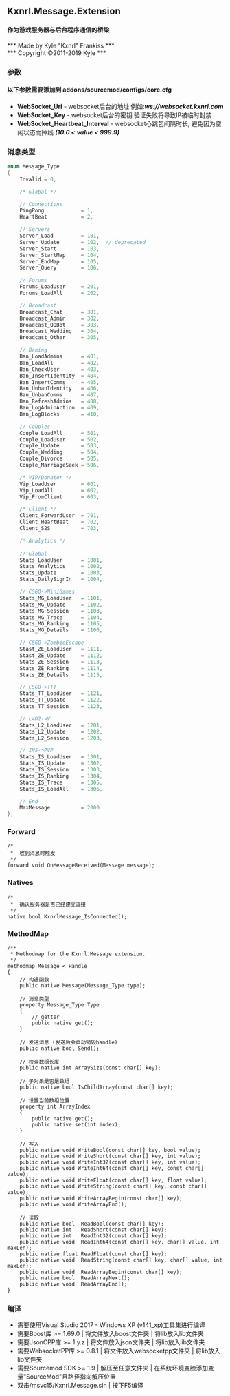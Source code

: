 ## Kxnrl.Message.Extension
  
#### 作为游戏服务器与后台程序通信的桥梁
*** Made by Kyle "Kxnrl" Frankiss ***  
***   Copyright ©2011-2019 Kyle   ***  
   
   
### 参数
#### 以下参数需要添加到 addons/sourcemod/configs/core.cfg
* **WebSocket_Uri** - websocket后台的地址 例如:***ws://websocket.kxnrl.com***
* **WebSocket_Key** - websocket后台的密钥 验证失败将导致IP被临时封禁
* **WebSocket_Heartbeat_Interval** - websocket心跳包间隔时长, 避免因为空闲状态而掉线 ***(10.0 < value < 999.9)***
  
  
### 消息类型  
```c
enum Message_Type
{
    Invalid = 0,

    /* Global */

    // Connections
    PingPong            = 1,
    HeartBeat           = 2,

    // Servers
    Server_Load         = 101,
    Server_Update       = 102,  // deprecated
    Server_Start        = 103,
    Server_StartMap     = 104,
    Server_EndMap       = 105,
    Server_Query        = 106,

    // Forums
    Forums_LoadUser     = 201,
    Forums_LoadAll      = 202,

    // Broadcast
    Broadcast_Chat      = 301,
    Broadcast_Admin     = 302,
    Broadcast_QQBot     = 303,
    Broadcast_Wedding   = 304,
    Broadcast_Other     = 305,

    // Baning
    Ban_LoadAdmins      = 401,
    Ban_LoadAll         = 402,
    Ban_CheckUser       = 403,
    Ban_InsertIdentity  = 404,
    Ban_InsertComms     = 405,
    Ban_UnbanIdentity   = 406,
    Ban_UnbanComms      = 407,
    Ban_RefreshAdmins   = 408,
    Ban_LogAdminAction  = 409,
    Ban_LogBlocks       = 410,

    // Couples
    Couple_LoadAll      = 501,
    Couple_LoadUser     = 502,
    Couple_Update       = 503,
    Couple_Wedding      = 504,
    Couple_Divorce      = 505,
    Couple_MarriageSeek = 506,

    /* VIP/Donator */
    Vip_LoadUser        = 601,
    Vip_LoadAll         = 602,
    Vip_FromClient      = 603,

    /* Client */
    Client_ForwardUser  = 701,
    Client_HeartBeat    = 702,
    Client_S2S          = 703,

    /* Analytics */
    
    // Global
    Stats_LoadUser      = 1001,
    Stats_Analytics     = 1002,
    Stats_Update        = 1003,
    Stats_DailySignIn   = 1004,

    // CSGO->MiniGames
    Stats_MG_LoadUser   = 1101,
    Stats_MG_Update     = 1102,
    Stats_MG_Session    = 1103,
    Stats_MG_Trace      = 1104,
    Stats_MG_Ranking    = 1105,
    Stats_MG_Details    = 1106,

    // CSGO->ZombieEscape
    Stast_ZE_LoadUser   = 1111,
    Stast_ZE_Update     = 1112,
    Stats_ZE_Session    = 1113,
    Stats_ZE_Ranking    = 1114,
    Stats_ZE_Details    = 1115,

    // CSGO->TTT
    Stats_TT_LoadUser   = 1121,
    Stats_TT_Update     = 1122,
    Stats_TT_Session    = 1123,

    // L4D2->V
    Stats_L2_LoadUser   = 1201,
    Stats_L2_Update     = 1202,
    Stats_L2_Session    = 1203,

    // INS->PVP
    Stats_IS_LoadUser   = 1301,
    Stats_IS_Update     = 1302,
    Stats_IS_Session    = 1303,
    Stats_IS_Ranking    = 1304,
    Stats_IS_Trace      = 1305,
    Stats_IS_LoadAll    = 1306,

    // End
    MaxMessage          = 2000
};
```  
  
  
### Forward
```sourcepawn
/*
 *  收到消息时触发
 */
forward void OnMessageReceived(Message message);
```
  

### Natives
```sourcepawn
/*
 *  确认服务器是否已经建立连接
 */
native bool KxnrlMessage_IsConnected();
```
  
  
### MethodMap
```sourcepawn
/**
 * Methodmap for the Kxnrl.Message extension.
 */
methodmap Message < Handle
{
    // 构造函数
    public native Message(Message_Type type);

    // 消息类型
    property Message_Type Type
    {
        // getter
        public native get();
    }

    // 发送消息 (发送后会自动销毁handle)
    public native bool Send();

    // 检查数组长度
    public native int ArraySize(const char[] key);

    // 子对象是否是数组
    public native bool IsChildArray(const char[] key);

    // 设置当前数组位置
    property int ArrayIndex
    {
        public native get();
        public native set(int index);
    }

    // 写入
    public native void WriteBool(const char[] key, bool value);
    public native void WriteShort(const char[] key, int value);
    public native void WriteInt32(const char[] key, int value);
    public native void WriteInt64(const char[] key, const char[] value);
    public native void WriteFloat(const char[] key, float value);
    public native void WriteString(const char[] key, const char[] value);
    public native void WriteArrayBegin(const char[] key);
    public native void WriteArrayEnd();

    // 读取
    public native bool  ReadBool(const char[] key);
    public native int   ReadShort(const char[] key);
    public native int   ReadInt32(const char[] key);
    public native void  ReadInt64(const char[] key, char[] value, int maxLen);
    public native float ReadFloat(const char[] key);
    public native void  ReadString(const char[] key, char[] value, int maxLen);
    public native void  ReadArrayBegin(const char[] key);
    public native bool  ReadArrayNext();
    public native void  ReadArrayEnd();
}
```


### 编译
* 需要使用Visual Studio 2017 - Windows XP (v141_xp)工具集进行编译
* 需要Boost库 >= 1.69.0 | 将文件放入boost文件夹 | 将lib放入lib文件夹
* 需要JsonCPP库 >= 1.y.z | 将文件放入json文件夹 | 将lib放入lib文件夹
* 需要WebsocketPP库 >= 0.8.1 | 将文件放入websocketpp文件夹 | 将lib放入lib文件夹
* 需要Sourcemod SDK >= 1.9 | 解压至任意文件夹 | 在系统环境变脸添加变量"SourceMod"且路径指向解压位置
* 双击/msvc15/Kxnrl.Message.sln | 按下F5编译